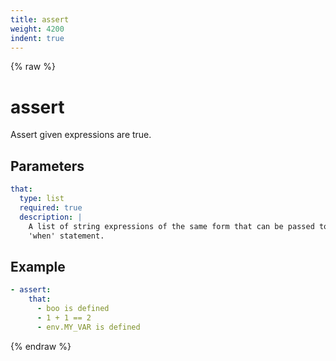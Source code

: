 ```yaml
---
title: assert
weight: 4200
indent: true
---
```


{% raw %}
# assert

Assert given expressions are true.

## Parameters

```yaml
that:
  type: list
  required: true
  description: |
    A list of string expressions of the same form that can be passed to the
    'when' statement.
```

## Example

```yaml
- assert:
    that:
      - boo is defined
      - 1 + 1 == 2
      - env.MY_VAR is defined
```
{% endraw %}